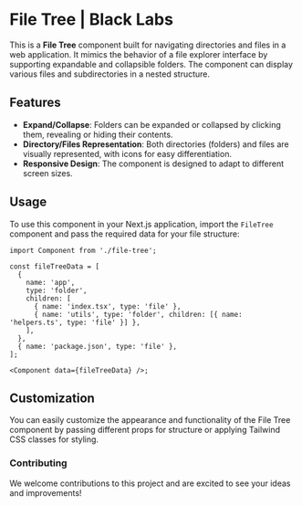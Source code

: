 # File Tree | Black Labs

This is a **File Tree** component built for navigating directories and files in a web application. It mimics the behavior of a file explorer interface by supporting expandable and collapsible folders. The component can display various files and subdirectories in a nested structure.

## Features

- **Expand/Collapse**: Folders can be expanded or collapsed by clicking them, revealing or hiding their contents.
- **Directory/Files Representation**: Both directories (folders) and files are visually represented, with icons for easy differentiation.
- **Responsive Design**: The component is designed to adapt to different screen sizes.

## Usage

To use this component in your Next.js application, import the `FileTree` component and pass the required data for your file structure:

```tsx
import Component from './file-tree';

const fileTreeData = [
  {
    name: 'app',
    type: 'folder',
    children: [
      { name: 'index.tsx', type: 'file' },
      { name: 'utils', type: 'folder', children: [{ name: 'helpers.ts', type: 'file' }] },
    ],
  },
  { name: 'package.json', type: 'file' },
];

<Component data={fileTreeData} />;
```

## Customization

You can easily customize the appearance and functionality of the File Tree component by passing different props for structure or applying Tailwind CSS classes for styling.

### Contributing

We welcome contributions to this project and are excited to see your ideas and improvements!
